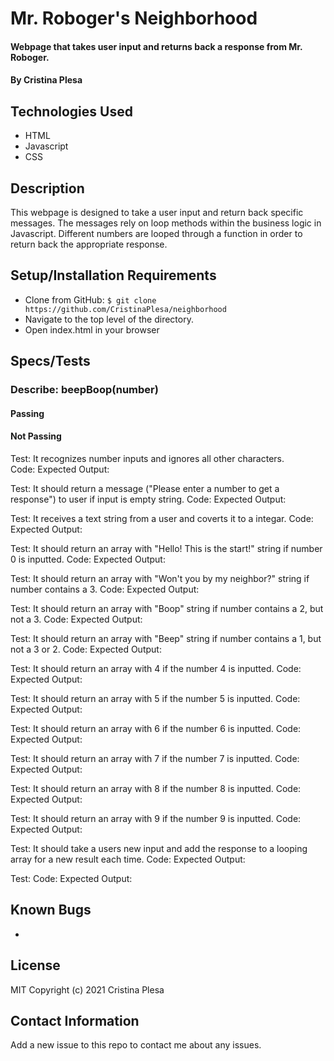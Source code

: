 # Mr. Roboger's Neighborhood

#### Webpage that takes user input and returns back a response from Mr. Roboger.

#### By Cristina Plesa

## Technologies Used

* HTML
* Javascript
* CSS

## Description

This webpage is designed to take a user input and return back specific messages. The messages rely on loop methods within the business logic in Javascript. Different numbers are looped through a function in order to return back the appropriate response.

## Setup/Installation Requirements

* Clone from GitHub: `$ git clone https://github.com/CristinaPlesa/neighborhood`
* Navigate to the top level of the directory.
* Open index.html in your browser

## Specs/Tests

### Describe: beepBoop(number)

#### Passing

#### Not Passing

Test: It recognizes number inputs and ignores all other characters. <br>
  Code: 
    Expected Output:

Test: It should return a message ("Please enter a number to get a response") to user if input is empty string.
  Code: 
    Expected Output:

Test: It receives a text string from a user and coverts it to a integar.
  Code: 
    Expected Output:

Test: It should return an array with "Hello! This is the start!" string if number 0 is inputted.
  Code: 
    Expected Output:

Test: It should return an array with "Won't you by my neighbor?" string if number contains a 3.
  Code: 
    Expected Output:

Test: It should return an array with "Boop" string if number contains a 2, but not a 3.
  Code: 
    Expected Output:

Test: It should return an array with "Beep" string if number contains a 1, but not a 3 or 2.
  Code: 
    Expected Output:

Test: It should return an array with 4 if the number 4 is inputted.
  Code: 
    Expected Output:

Test: It should return an array with 5 if the number 5 is inputted.
  Code: 
    Expected Output:

Test: It should return an array with 6 if the number 6 is inputted.
  Code: 
    Expected Output:

Test: It should return an array with 7 if the number 7 is inputted.
  Code: 
    Expected Output:

Test: It should return an array with 8 if the number 8 is inputted.
  Code: 
    Expected Output:

Test: It should return an array with 9 if the number 9 is inputted.
  Code: 
    Expected Output:

Test: It should take a users new input and add the response to a looping array for a new result each time.
Code: 
Expected Output:

Test: 
Code: 
Expected Output:

## Known Bugs

* 

## License

MIT Copyright (c) 2021 Cristina Plesa

## Contact Information

Add a new issue to this repo to contact me about any issues.